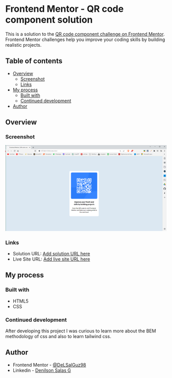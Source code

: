 # Frontend Mentor - QR code component solution

This is a solution to the [QR code component challenge on Frontend Mentor](https://www.frontendmentor.io/challenges/qr-code-component-iux_sIO_H). Frontend Mentor challenges help you improve your coding skills by building realistic projects. 

## Table of contents

- [Overview](#overview)
  - [Screenshot](#screenshot)
  - [Links](#links)
- [My process](#my-process)
  - [Built with](#built-with)
  - [Continued development](#continued-development)
- [Author](#author)


## Overview

### Screenshot

![screenshot desktop](./screenshot.png)

### Links

- Solution URL: [Add solution URL here](https://your-solution-url.com)
- Live Site URL: [Add live site URL here](https://your-live-site-url.com)

## My process

### Built with

- HTML5
- CSS


### Continued development

After developing this project I was curious to learn more about the BEM methodology of css and also to learn tailwind css.


## Author
- Frontend Mentor - [@DeLSalGuz98](https://www.frontendmentor.io/profile/DeLSalGuz98)
- Linkedin - [Denilson Salas G](https://www.linkedin.com/in/denilson-sg/)


